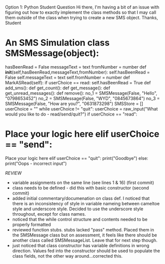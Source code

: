 Option 1: Python
Student Question
Hi there,
I'm having a bit of an issue with figuring out how to exactly implement the class
methods so that I may call them outside of the class when trying to create a new
SMS object.
Thanks,
Student

# An SMS Simulation class SMSMessage(object):
hasBeenRead = False messageText = text fromNumber = number
def __init__(self,hasBeenRead,messageText,fromNumber):
self.hasBeenRead = False self.messageText = text
self.fromNumber = number
def MarkASRead(self):
if userChoice == read:
self.hasBeenRead = True
def add_sms():
def get_count():
def get_message():
def get_unread_messages():
def remove():
no_1 = SMSMessage(False, "Hello", "0798653452")
no_2 = SMSMessage(False, "WYD", "0845673864")
no_3 = SMSMessage(False, "How are you?", "0631873298")
SMSStore = [] userChoice = ""
while userChoice != "quit":
userChoice = raw_input("What would you like to do -
read/send/quit?")
if userChoice == "read":
# Place your logic here elif userChoice == "send": #
Place your logic here elif userChoice == "quit":
print("Goodbye")
else:
print("Oops - incorrect input")


*REVIEW*

- variable assignments on the same line (see lines 1 & 16) (first commit)
- class needs to be defined - did this with basic constructor (second commit)
- added initial commentary/documenation on class def. I noticed that there is an inconsistency of style in variable nameing between cameltoe style and underscore style. Decided to use the underscore style throughout, except for class names.
- noticed that the while control structure and contents needed to be properly formatted
- reviewed function stubs. stubs lacked "pass" method. Placed them in the SMSMessage class but on assessment, it feels like there should be another class called SMSMessageList. Leave that for next step though.
- just noticed that class constructor has variable definitions in wrong direction. Values fed into the constructor should be used to populate the class fields, not the other way around...corrected this.
